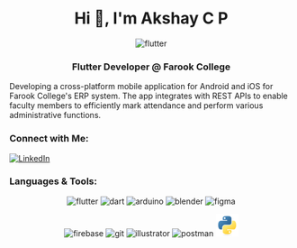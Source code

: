 <h1 align="center">Hi 👋, I'm Akshay C P</h1>
<div align="center">
    <img src="https://media.tenor.com/TCRFRR67pVkAAAAi/rebrnd-coding.gif" alt="flutter" width="100" height="100"/>
</div>
<h3 align="center">Flutter Developer @ Farook College</h3>
Developing a cross-platform mobile application for Android and iOS for Farook College's ERP system. The app integrates with REST APIs to enable faculty members to efficiently mark attendance and perform various administrative functions.


<h3 align="left">Connect with Me:</h3>
<p align="left">
  <a href="https://www.linkedin.com/in/akshay-cp7" target="_blank">
    <img src="https://cdn.uconnectlabs.com/wp-content/uploads/sites/46/2022/08/Linkedin-Logo-e1660320077673.png" alt="LinkedIn" height="20" style="width: auto;"/>
  </a>
</p>

<h3 align="left">Languages & Tools:</h3>
<p align="center" class="icons-container">
  <a><img src="https://www.vectorlogo.zone/logos/flutterio/flutterio-icon.svg" alt="flutter" width="40" height="40"/></a>
  <a><img src="https://www.vectorlogo.zone/logos/dartlang/dartlang-icon.svg" alt="dart" width="40" height="40"/></a>
  <a><img src="https://cdn.worldvectorlogo.com/logos/arduino-1.svg" alt="arduino" width="40" height="40"/></a>
  <a><img src="https://download.blender.org/branding/community/blender_community_badge_white.svg" alt="blender" width="40" height="40"/></a>
  <a><img src="https://www.vectorlogo.zone/logos/figma/figma-icon.svg" alt="figma" width="40" height="40"/></a>
</p>

<p align="center" class="icons-container">
  <a><img src="https://www.vectorlogo.zone/logos/firebase/firebase-icon.svg" alt="firebase" width="40" height="40"/></a>
  <a><img src="https://www.vectorlogo.zone/logos/git-scm/git-scm-icon.svg" alt="git" width="40" height="40"/></a>
  <a><img src="https://www.vectorlogo.zone/logos/adobe_illustrator/adobe_illustrator-icon.svg" alt="illustrator" width="40" height="40"/></a>
  <a><img src="https://www.vectorlogo.zone/logos/getpostman/getpostman-icon.svg" alt="postman" width="40" height="40"/></a>
  <a><img src="https://raw.githubusercontent.com/devicons/devicon/master/icons/python/python-original.svg" alt="python" width="40" height="40"/></a>
</p>
